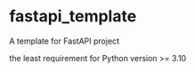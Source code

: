 # fastapi_template
A  template for FastAPI project

the least requirement for Python version >= 3.10
